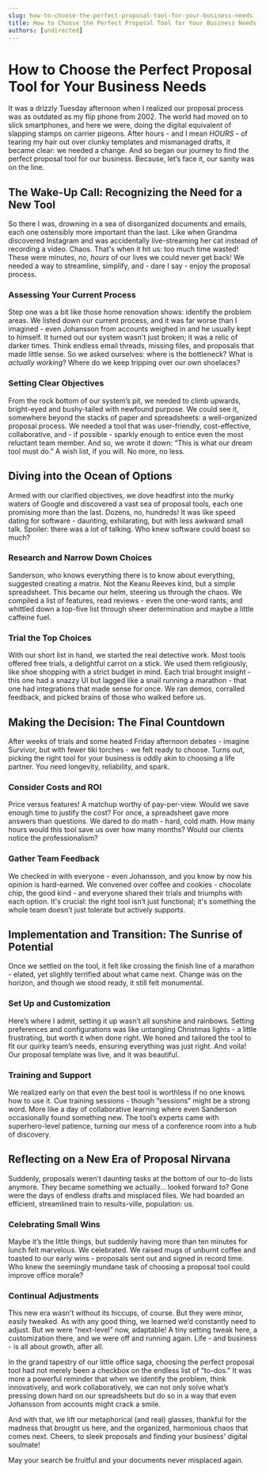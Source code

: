 ```yaml
---
slug: how-to-choose-the-perfect-proposal-tool-for-your-business-needs
title: How to Choose the Perfect Proposal Tool for Your Business Needs
authors: [undirected]
---
```



# How to Choose the Perfect Proposal Tool for Your Business Needs

It was a drizzly Tuesday afternoon when I realized our proposal process was as outdated as my flip phone from 2002. The world had moved on to slick smartphones, and here we were, doing the digital equivalent of slapping stamps on carrier pigeons. After hours - and I mean *HOURS* - of tearing my hair out over clunky templates and mismanaged drafts, it became clear: we needed a change. And so began our journey to find the perfect proposal tool for our business. Because, let’s face it, our sanity was on the line.

## The Wake-Up Call: Recognizing the Need for a New Tool

So there I was, drowning in a sea of disorganized documents and emails, each one ostensibly more important than the last. Like when Grandma discovered Instagram and was accidentally live-streaming her cat instead of recording a video. Chaos. That's when it hit us: too much time wasted! These were minutes, no, *hours* of our lives we could never get back! We needed a way to streamline, simplify, and - dare I say - enjoy the proposal process.

### Assessing Your Current Process

Step one was a bit like those home renovation shows: identify the problem areas. We listed down our current process, and it was far worse than I imagined - even Johansson from accounts weighed in and he usually kept to himself. It turned out our system wasn't just broken; it was a relic of darker times. Think endless email threads, missing files, and proposals that made little sense. So we asked ourselves: where is the bottleneck? What is *actually working*? Where do we keep tripping over our own shoelaces?

### Setting Clear Objectives

From the rock bottom of our system’s pit, we needed to climb upwards, bright-eyed and bushy-tailed with newfound purpose. We could see it, somewhere beyond the stacks of paper and spreadsheets: a well-organized proposal process. We needed a tool that was user-friendly, cost-effective, collaborative, and - if possible - sparkly enough to entice even the most reluctant team member. And so, we wrote it down: “This is what our dream tool must do.” A wish list, if you will. No more, no less.

## Diving into the Ocean of Options

Armed with our clarified objectives, we dove headfirst into the murky waters of Google and discovered a vast sea of proposal tools, each one promising more than the last. Dozens, no, hundreds! It was like speed dating for software - daunting, exhilarating, but with less awkward small talk. Spoiler: there was a lot of talking. Who knew software could boast so much?

### Research and Narrow Down Choices

Sanderson, who knows everything there is to know about everything, suggested creating a matrix. Not the Keanu Reeves kind, but a simple spreadsheet. This became our helm, steering us through the chaos. We compiled a list of features, read reviews - even the one-word rants, and whittled down a top-five list through sheer determination and maybe a little caffeine fuel.

### Trial the Top Choices

With our short list in hand, we started the real detective work. Most tools offered free trials, a delightful carrot on a stick. We used them religiously, like shoe shopping with a strict budget in mind. Each trial brought insight - this one had a snazzy UI but lagged like a snail running a marathon - that one had integrations that made sense for once. We ran demos, corralled feedback, and picked brains of those who walked before us.

## Making the Decision: The Final Countdown

After weeks of trials and some heated Friday afternoon debates - imagine Survivor, but with fewer tiki torches - we felt ready to choose. Turns out, picking the right tool for your business is oddly akin to choosing a life partner. You need longevity, reliability, and spark.

### Consider Costs and ROI

Price versus features! A matchup worthy of pay-per-view. Would we save enough time to justify the cost? For once, a spreadsheet gave more answers than questions. We dared to do math - hard, cold math. How many hours would this tool save us over how many months? Would our clients notice the professionalism?

### Gather Team Feedback

We checked in with everyone - even Johansson, and you know by now his opinion is hard-earned. We convened over coffee and cookies - chocolate chip, the good kind - and everyone shared their trials and triumphs with each option. It's crucial: the right tool isn’t just functional; it's something the whole team doesn’t just tolerate but actively supports.

## Implementation and Transition: The Sunrise of Potential

Once we settled on the tool, it felt like crossing the finish line of a marathon - elated, yet slightly terrified about what came next. Change was on the horizon, and though we stood ready, it still felt monumental.

### Set Up and Customization

Here’s where I admit, setting it up wasn’t all sunshine and rainbows. Setting preferences and configurations was like untangling Christmas lights - a little frustrating, but worth it when done right. We honed and tailored the tool to fit our quirky team’s needs, ensuring everything was just right. And voila! Our proposal template was live, and it was beautiful.

### Training and Support

We realized early on that even the best tool is worthless if no one knows how to use it. Cue training sessions - though “sessions” might be a strong word. More like a day of collaborative learning where even Sanderson occasionally found something new. The tool’s experts came with superhero-level patience, turning our mess of a conference room into a hub of discovery.

## Reflecting on a New Era of Proposal Nirvana

Suddenly, proposals weren’t daunting tasks at the bottom of our to-do lists anymore. They became something we actually… looked forward to? Gone were the days of endless drafts and misplaced files. We had boarded an efficient, streamlined train to results-ville, population: us.

### Celebrating Small Wins

Maybe it’s the little things, but suddenly having more than ten minutes for lunch felt marvelous. We celebrated. We raised mugs of unburnt coffee and toasted to our early wins - proposals sent out and signed in record time. Who knew the seemingly mundane task of choosing a proposal tool could improve office morale?

### Continual Adjustments

This new era wasn't without its hiccups, of course. But they were minor, easily tweaked. As with any good thing, we learned we’d constantly need to adjust. But we were “next-level” now, adaptable! A tiny setting tweak here, a customization there, and we were off and running again. Life - and business - is all about growth, after all.

In the grand tapestry of our little office saga, choosing the perfect proposal tool had not merely been a checkbox on the endless list of “to-dos.” It was more a powerful reminder that when we identify the problem, think innovatively, and work collaboratively, we can not only solve what’s pressing down hard on our spreadsheets but do so in a way that even Johansson from accounts might crack a smile.

And with that, we lift our metaphorical (and real) glasses, thankful for the madness that brought us here, and the organized, harmonious chaos that comes next. Cheers, to sleek proposals and finding your business' digital soulmate! 

May your search be fruitful and your documents never misplaced again.